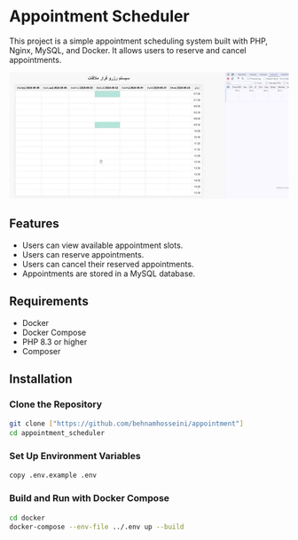 # Appointment Scheduler

This project is a simple appointment scheduling system built with PHP, Nginx, MySQL, and Docker. It allows users to reserve and cancel appointments.


![Demo](demo.webp)

## Features

- Users can view available appointment slots.
- Users can reserve appointments.
- Users can cancel their reserved appointments.
- Appointments are stored in a MySQL database.

## Requirements

- Docker
- Docker Compose
- PHP 8.3 or higher
- Composer

## Installation

### Clone the Repository

```sh
git clone ["https://github.com/behnamhosseini/appointment"]
cd appointment_scheduler
```

### Set Up Environment Variables
```sh
copy .env.example .env
```

### Build and Run with Docker Compose
```sh
cd docker
docker-compose --env-file ../.env up --build
```
